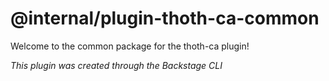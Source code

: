 # @internal/plugin-thoth-ca-common

Welcome to the common package for the thoth-ca plugin!

_This plugin was created through the Backstage CLI_
